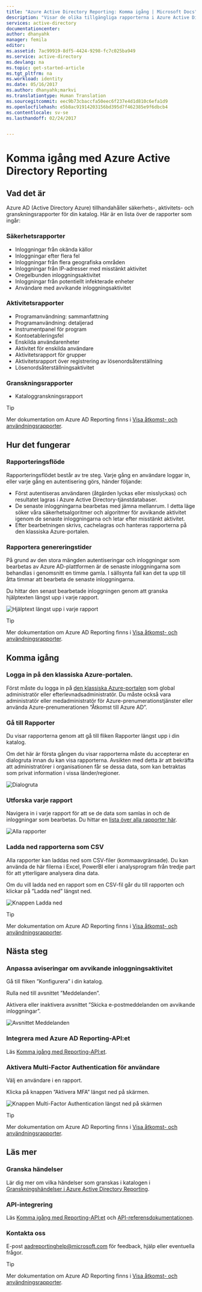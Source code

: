 ```yaml
---
title: "Azure Active Directory Reporting: Komma igång | Microsoft Docs"
description: "Visar de olika tillgängliga rapporterna i Azure Active Directory Reporting"
services: active-directory
documentationcenter: 
author: dhanyahk
manager: femila
editor: 
ms.assetid: 7ac99919-8df5-4424-9298-fc7c025ba949
ms.service: active-directory
ms.devlang: na
ms.topic: get-started-article
ms.tgt_pltfrm: na
ms.workload: identity
ms.date: 05/16/2017
ms.author: dhanyahk;markvi
ms.translationtype: Human Translation
ms.sourcegitcommit: eec9b73cbaccfa50eec6f237e4d1d810c6efa1d9
ms.openlocfilehash: e5b8ac91914203156bd395d7f462385e9f6dbcb4
ms.contentlocale: sv-se
ms.lasthandoff: 02/24/2017


---
```

# <a name="getting-started-with-azure-active-directory-reporting"></a>Komma igång med Azure Active Directory Reporting
## <a name="what-it-is"></a>Vad det är
Azure AD (Active Directory Azure) tillhandahåller säkerhets-, aktivitets- och granskningsrapporter för din katalog. Här är en lista över de rapporter som ingår:

### <a name="security-reports"></a>Säkerhetsrapporter
* Inloggningar från okända källor
* Inloggningar efter flera fel
* Inloggningar från flera geografiska områden
* Inloggningar från IP-adresser med misstänkt aktivitet
* Oregelbunden inloggningsaktivitet
* Inloggningar från potentiellt infekterade enheter
* Användare med avvikande inloggningsaktivitet

### <a name="activity-reports"></a>Aktivitetsrapporter
* Programanvändning: sammanfattning
* Programanvändning: detaljerad
* Instrumentpanel för program
* Kontoetableringsfel
* Enskilda användarenheter
* Aktivitet för enskilda användare
* Aktivitetsrapport för grupper
* Aktivitetsrapport över registrering av lösenordsåterställning
* Lösenordsåterställningsaktivitet

### <a name="audit-reports"></a>Granskningsrapporter
* Kataloggranskningsrapport

> [!TIP]
> Mer dokumentation om Azure AD Reporting finns i [Visa åtkomst- och användningsrapporter](active-directory-view-access-usage-reports.md).
> 
> 

## <a name="how-it-works"></a>Hur det fungerar
### <a name="reporting-pipeline"></a>Rapporteringsflöde
Rapporteringsflödet består av tre steg. Varje gång en användare loggar in, eller varje gång en autentisering görs, händer följande:

* Först autentiseras användaren (åtgärden lyckas eller misslyckas) och resultatet lagras i Azure Active Directory-tjänstdatabaser.
* De senaste inloggningarna bearbetas med jämna mellanrum. I detta läge söker våra säkerhetsalgoritmer och algoritmer för avvikande aktivitet igenom de senaste inloggningarna och letar efter misstänkt aktivitet.
* Efter bearbetningen skrivs, cachelagras och hanteras rapporterna på den klassiska Azure-portalen.

### <a name="report-generation-times"></a>Rapportera genereringstider
På grund av den stora mängden autentiseringar och inloggningar som bearbetas av Azure AD-plattformen är de senaste inloggningarna som behandlas i genomsnitt en timme gamla. I sällsynta fall kan det ta upp till åtta timmar att bearbeta de senaste inloggningarna.

Du hittar den senast bearbetade inloggningen genom att granska hjälptexten längst upp i varje rapport.

![Hjälptext längst upp i varje rapport](./media/active-directory-reporting-getting-started/reportingWatermark.PNG)

> [!TIP]
> Mer dokumentation om Azure AD Reporting finns i [Visa åtkomst- och användningsrapporter](active-directory-view-access-usage-reports.md).
> 
> 

## <a name="getting-started"></a>Komma igång
### <a name="sign-into-the-azure-classic-portal"></a>Logga in på den klassiska Azure-portalen.
Först måste du logga in på [den klassiska Azure-portalen](https://manage.windowsazure.com) som global administratör eller efterlevnadsadministratör. Du måste också vara administratör eller medadministratör för Azure-prenumerationstjänster eller använda Azure-prenumerationen ”Åtkomst till Azure AD”.

### <a name="navigate-to-reports"></a>Gå till Rapporter
Du visar rapporterna genom att gå till fliken Rapporter längst upp i din katalog.

Om det här är första gången du visar rapporterna måste du accepterar en dialogruta innan du kan visa rapporterna. Avsikten med detta är att bekräfta att administratörer i organisationen får se dessa data, som kan betraktas som privat information i vissa länder/regioner.

![Dialogruta](./media/active-directory-reporting-getting-started/dialogBox.png)

### <a name="explore-each-report"></a>Utforska varje rapport
Navigera in i varje rapport för att se de data som samlas in och de inloggningar som bearbetas. Du hittar en [lista över alla rapporter här](active-directory-reporting-guide.md).

![Alla rapporter](./media/active-directory-reporting-getting-started/reportsMain.png)

### <a name="download-the-reports-as-csv"></a>Ladda ned rapporterna som CSV
Alla rapporter kan laddas ned som CSV-filer (kommaavgränsade). Du kan använda de här filerna i Excel, PowerBI eller i analysprogram från tredje part för att ytterligare analysera dina data.

Om du vill ladda ned en rapport som en CSV-fil går du till rapporten och klickar på ”Ladda ned” längst ned.

![Knappen Ladda ned](./media/active-directory-reporting-getting-started/downloadButton.png)

> [!TIP]
> Mer dokumentation om Azure AD Reporting finns i [Visa åtkomst- och användningsrapporter](active-directory-view-access-usage-reports.md).
> 
> 

## <a name="next-steps"></a>Nästa steg
### <a name="customize-alerts-for-anomalous-sign-in-activity"></a>Anpassa aviseringar om avvikande inloggningsaktivitet
Gå till fliken ”Konfigurera” i din katalog.

Rulla ned till avsnittet ”Meddelanden”.

Aktivera eller inaktivera avsnittet ”Skicka e-postmeddelanden om avvikande inloggningar”.

![Avsnittet Meddelanden](./media/active-directory-reporting-getting-started/notificationsSection.png)

### <a name="integrate-with-the-azure-ad-reporting-api"></a>Integrera med Azure AD Reporting-API:et
Läs [Komma igång med Reporting-API:et](active-directory-reporting-api-getting-started.md).

### <a name="engage-multi-factor-authentication-on-users"></a>Aktivera Multi-Factor Authentication för användare
Välj en användare i en rapport.

Klicka på knappen ”Aktivera MFA” längst ned på skärmen.

![Knappen Multi-Factor Authentication längst ned på skärmen](./media/active-directory-reporting-getting-started/mfaButton.png)

> [!TIP]
> Mer dokumentation om Azure AD Reporting finns i [Visa åtkomst- och användningsrapporter](active-directory-view-access-usage-reports.md).
> 
> 

## <a name="learn-more"></a>Läs mer
### <a name="audit-events"></a>Granska händelser
Lär dig mer om vilka händelser som granskas i katalogen i [Granskningshändelser i Azure Active Directory Reporting](active-directory-reporting-audit-events.md).

### <a name="api-integration"></a>API-integrering
Läs [Komma igång med Reporting-API:et](active-directory-reporting-api-getting-started.md) och [API-referensdokumentationen](https://msdn.microsoft.com/library/azure/mt126081.aspx).

### <a name="get-in-touch"></a>Kontakta oss
E-post [aadreportinghelp@microsoft.com](mailto:aadreportinghelp@microsoft.com) för feedback, hjälp eller eventuella frågor.

> [!TIP]
> Mer dokumentation om Azure AD Reporting finns i [Visa åtkomst- och användningsrapporter](active-directory-view-access-usage-reports.md).
> 
> 


